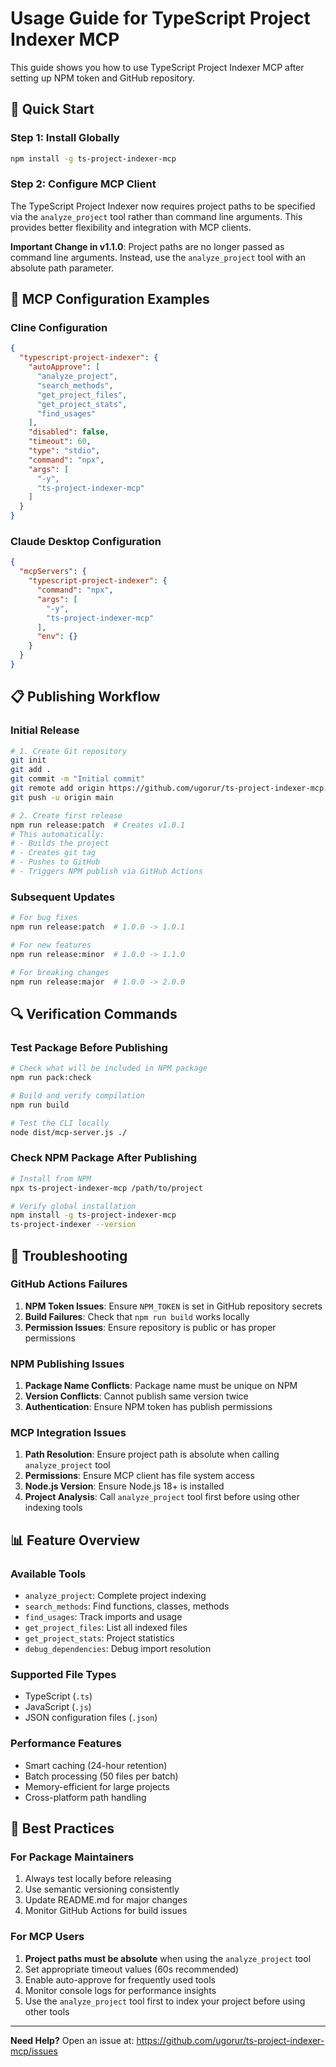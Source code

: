 # Usage Guide for TypeScript Project Indexer MCP

This guide shows you how to use TypeScript Project Indexer MCP after setting up NPM token and GitHub repository.

## 🚀 Quick Start

### Step 1: Install Globally
```bash
npm install -g ts-project-indexer-mcp
```

### Step 2: Configure MCP Client
The TypeScript Project Indexer now requires project paths to be specified via the `analyze_project` tool rather than command line arguments. This provides better flexibility and integration with MCP clients.

**Important Change in v1.1.0**: Project paths are no longer passed as command line arguments. Instead, use the `analyze_project` tool with an absolute path parameter.

## 🔧 MCP Configuration Examples

### Cline Configuration
```json
{
  "typescript-project-indexer": {
    "autoApprove": [
      "analyze_project",
      "search_methods", 
      "get_project_files",
      "get_project_stats",
      "find_usages"
    ],
    "disabled": false,
    "timeout": 60,
    "type": "stdio",
    "command": "npx",
    "args": [
      "-y", 
      "ts-project-indexer-mcp"
    ]
  }
}
```

### Claude Desktop Configuration
```json
{
  "mcpServers": {
    "typescript-project-indexer": {
      "command": "npx",
      "args": [
        "-y",
        "ts-project-indexer-mcp"
      ],
      "env": {}
    }
  }
}
```

## 📋 Publishing Workflow

### Initial Release
```bash
# 1. Create Git repository
git init
git add .
git commit -m "Initial commit"
git remote add origin https://github.com/ugorur/ts-project-indexer-mcp.git
git push -u origin main

# 2. Create first release
npm run release:patch  # Creates v1.0.1
# This automatically:
# - Builds the project
# - Creates git tag
# - Pushes to GitHub
# - Triggers NPM publish via GitHub Actions
```

### Subsequent Updates
```bash
# For bug fixes
npm run release:patch  # 1.0.0 -> 1.0.1

# For new features  
npm run release:minor  # 1.0.0 -> 1.1.0

# For breaking changes
npm run release:major  # 1.0.0 -> 2.0.0
```

## 🔍 Verification Commands

### Test Package Before Publishing
```bash
# Check what will be included in NPM package
npm run pack:check

# Build and verify compilation
npm run build

# Test the CLI locally
node dist/mcp-server.js ./
```

### Check NPM Package After Publishing
```bash
# Install from NPM
npx ts-project-indexer-mcp /path/to/project

# Verify global installation
npm install -g ts-project-indexer-mcp
ts-project-indexer --version
```

## 🐛 Troubleshooting

### GitHub Actions Failures
1. **NPM Token Issues**: Ensure `NPM_TOKEN` is set in GitHub repository secrets
2. **Build Failures**: Check that `npm run build` works locally
3. **Permission Issues**: Ensure repository is public or has proper permissions

### NPM Publishing Issues
1. **Package Name Conflicts**: Package name must be unique on NPM
2. **Version Conflicts**: Cannot publish same version twice
3. **Authentication**: Ensure NPM token has publish permissions

### MCP Integration Issues
1. **Path Resolution**: Ensure project path is absolute when calling `analyze_project` tool
2. **Permissions**: Ensure MCP client has file system access
3. **Node.js Version**: Ensure Node.js 18+ is installed
4. **Project Analysis**: Call `analyze_project` tool first before using other indexing tools

## 📊 Feature Overview

### Available Tools
- `analyze_project`: Complete project indexing
- `search_methods`: Find functions, classes, methods
- `find_usages`: Track imports and usage
- `get_project_files`: List all indexed files
- `get_project_stats`: Project statistics
- `debug_dependencies`: Debug import resolution

### Supported File Types
- TypeScript (`.ts`)
- JavaScript (`.js`)
- JSON configuration files (`.json`)

### Performance Features
- Smart caching (24-hour retention)
- Batch processing (50 files per batch)
- Memory-efficient for large projects
- Cross-platform path handling

## 🎯 Best Practices

### For Package Maintainers
1. Always test locally before releasing
2. Use semantic versioning consistently
3. Update README.md for major changes
4. Monitor GitHub Actions for build issues

### For MCP Users
1. **Project paths must be absolute** when using the `analyze_project` tool
2. Set appropriate timeout values (60s recommended)
3. Enable auto-approve for frequently used tools
4. Monitor console logs for performance insights
5. Use the `analyze_project` tool first to index your project before using other tools

---

**Need Help?** Open an issue at: https://github.com/ugorur/ts-project-indexer-mcp/issues
